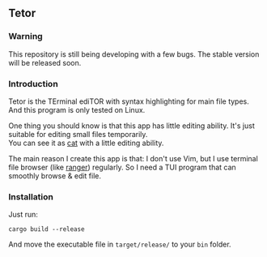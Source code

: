 ## Tetor

### Warning

This repository is still being developing with a few bugs. The stable version will be released soon.

### Introduction

Tetor is the TErminal ediTOR with syntax highlighting for main file types. And this program is only tested on Linux.

One thing you should know is that this app has little editing ability.
It's just suitable for editing small files temporarily.  
You can see it as [cat](https://en.wikipedia.org/wiki/Cat_(Unix)) with a little editing ability.

The main reason I create this app is that: I don't use Vim, but I use terminal file browser (like [ranger](https://github.com/ranger/ranger)) regularly. So I need a TUI program that can smoothly browse & edit file.

### Installation

Just run:

```shell
cargo build --release
```

And move the executable file in `target/release/` to your `bin` folder.
